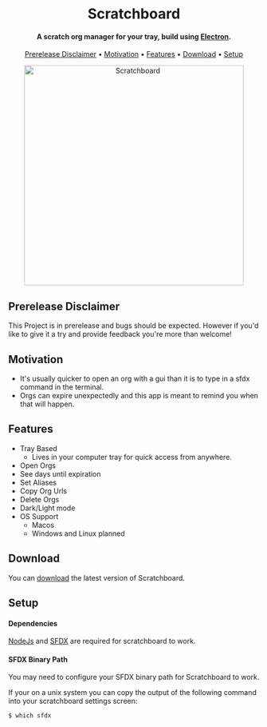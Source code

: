 <h1 align="center">
  Scratchboard
</h1>

<h4 align="center">A scratch org manager for your tray, build using <a href="http://electron.atom.io" target="_blank">Electron</a>.</h4>

<p align="center">
  <a href="#prerelease-disclaimer">Prerelease Disclaimer</a> •
  <a href="#motivation">Motivation</a> •
  <a href="#features">Features</a> •
  <a href="#download">Download</a> •
  <a href="#setup">Setup</a>
</p>

<div align="center">
<img width="440" alt="Scratchboard" src="https://user-images.githubusercontent.com/47356856/76692137-93a4d680-6628-11ea-961c-a2de5a31ea18.png">
</div>

## Prerelease Disclaimer

This Project is in prerelease and bugs should be expected.
However if you'd like to give it a try and provide feedback you're more than welcome!

## Motivation

* It's usually quicker to open an org with a gui than it is to type in a sfdx command in the terminal.
* Orgs can expire unexpectedly and this app is meant to remind you when that will happen.

## Features

* Tray Based
  - Lives in your computer tray for quick access from anywhere.
* Open Orgs
* See days until expiration
* Set Aliases
* Copy Org Urls
* Delete Orgs
* Dark/Light mode
* OS Support
  - Macos
  - Windows and Linux planned

## Download

You can [download](https://github.com/gabriel-keith/scratchboard-tray/releases/tag/0.1.1) the latest version of Scratchboard.

## Setup

#### Dependencies

[NodeJs](https://nodejs.org/en/) and [SFDX](https://developer.salesforce.com/tools/sfdxcli) are required for scratchboard to work.

#### SFDX Binary Path
You may need to configure your SFDX binary path for Scratchboard to work.

If your on a unix system you can copy the output of the following command into your scratchboard settings screen:

```bash
$ which sfdx
```
